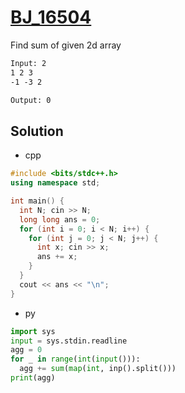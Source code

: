# [BJ_16504](https://acmicpc.net/problem/16504)

Find sum of given 2d array

```txt
Input: 2
1 2 3
-1 -3 2

Output: 0
```

## Solution

* cpp

```cpp
#include <bits/stdc++.h>
using namespace std;

int main() {
  int N; cin >> N;
  long long ans = 0;
  for (int i = 0; i < N; i++) {
    for (int j = 0; j < N; j++) {
      int x; cin >> x;
      ans += x;
    }
  }
  cout << ans << "\n";
}
```

* py

```py
import sys
input = sys.stdin.readline
agg = 0
for _ in range(int(input())):
  agg += sum(map(int, inp().split()))
print(agg)
```
